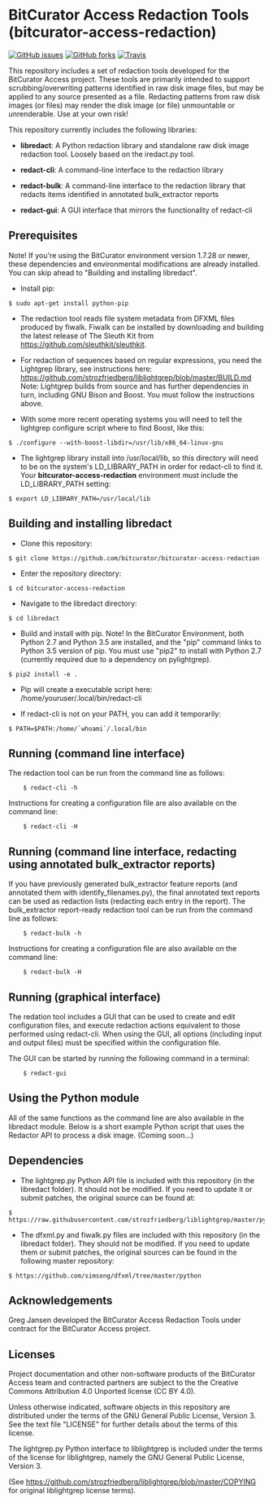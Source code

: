# BitCurator Access Redaction Tools (bitcurator-access-redaction)

[![GitHub issues](https://img.shields.io/github/issues/bitcurator/bitcurator-access-redaction.svg)](https://github.com/bitcurator/bitcurator-access-redaction/issues)
[![GitHub forks](https://img.shields.io/github/forks/bitcurator/bitcurator-access-redaction.svg)](https://github.com/bitcurator/bitcurator-access-redaction/network)
[![Travis](https://img.shields.io/travis/BitCurator/bitcurator-access-redaction.svg)](https://travis-ci.org/BitCurator/bitcurator-access-redaction)

This repository includes a set of redaction tools developed for the BitCurator Access project. These tools are primarily intended to support scrubbing/overwriting patterns identified in raw disk image files, but may be applied to any source presented as a file. Redacting patterns from raw disk images (or files) may render the disk image (or file) unmountable or unrenderable. Use at your own risk!

This repository currently includes the following libraries:

* **libredact**: A Python redaction library and standalone raw disk image redaction tool. Loosely based on the iredact.py tool.

* **redact-cli**: A command-line interface to the redaction library
* **redact-bulk**: A command-line interface to the redaction library that redacts items identified in annotated bulk_extractor reports
* **redact-gui**: A GUI interface that mirrors the functionality of redact-cli

## Prerequisites

Note! If you're using the BitCurator environment version 1.7.28 or newer, these dependencies and environmental modifications are already installed. You can skip ahead to "Building and installing libredact".

  * Install pip:
```shell
$ sudo apt-get install python-pip
```
  * The redaction tool reads file system metadata from DFXML files produced by fiwalk. Fiwalk can be installed by downloading and building the latest release of The Sleuth Kit from https://github.com/sleuthkit/sleuthkit.

  * For redaction of sequences based on regular expressions, you need the Lightgrep library, see instructions here:
https://github.com/strozfriedberg/liblightgrep/blob/master/BUILD.md
Note: Lightgrep builds from source and has further dependencies in turn, including GNU Bison and Boost. You must follow the instructions above.
  * With some more recent operating systems you will need to tell the lightgrep configure script where to find Boost, like this:
```shell
$ ./configure --with-boost-libdir=/usr/lib/x86_64-linux-gnu
```
  * The lightgrep library install into /usr/local/lib, so this directory will need to be on the system's LD_LIBRARY_PATH in order for redact-cli to find it. Your __bitcurator-access-redaction__ environment must include the LD_LIBRARY_PATH setting:
```shell
$ export LD_LIBRARY_PATH=/usr/local/lib
```

## Building and installing libredact

* Clone this repository:
```shell
$ git clone https://github.com/bitcurator/bitcurator-access-redaction
```
* Enter the repository directory:
```shell
$ cd bitcurator-access-redaction
```
* Navigate to the libredact directory:
```shell
$ cd libredact
```
* Build and install with pip. Note! In the BitCurator Environment, both Python 2.7 and Python 3.5 are installed, and the "pip" command links to Python 3.5 version of pip. You must use "pip2" to install with Python 2.7 (currently required due to a dependency on pylightgrep).
```shell
$ pip2 install -e .
```
* Pip will create a executable script here: /home/youruser/.local/bin/redact-cli

* If redact-cli is not on your PATH, you can add it temporarily:
```shell
$ PATH=$PATH:/home/`whoami`/.local/bin
```

## Running (command line interface)

The redaction tool can be run from the command line as follows:
```shell
    $ redact-cli -h
```
Instructions for creating a configuration file are also available on the command line:
```shell
    $ redact-cli -H
```
## Running (command line interface, redacting using annotated bulk_extractor reports)

If you have previously generated bulk_extractor feature reports (and annotated them with identify_filenames.py), the final annotated text reports can be used as redaction lists (redacting each entry in the report).  The bulk_extractor report-ready redaction tool can be run from the command line as follows:
```shell
    $ redact-bulk -h
```
Instructions for creating a configuration file are also available on the command line:
```shell
    $ redact-bulk -H
```

## Running (graphical interface)

The redation tool includes a GUI that can be used to create and edit configuration files, and execute redaction actions equivalent to those performed using redact-cli. When using the GUI, all options (including input and output files) must be specified within the configuration file.

The GUI can be started by running the following command in a terminal:
```shell
    $ redact-gui
```

## Using the Python module

All of the same functions as the command line are also available in the
libredact module. Below is a short example Python script that uses the
Redactor API to process a disk image. (Coming soon...)

## Dependencies

  * The lightgrep.py Python API file is included with this repository (in the libredact folder). It should not be modified. If you need to update it or submit patches, the original source can be found at:
```shell
$ https://raw.githubusercontent.com/strozfriedberg/liblightgrep/master/pylightgrep/lightgrep.py
```

  * The dfxml.py and fiwalk.py files are included with this repository (in the libredact folder). They should not be modified. If you need to update them or submit patches, the original sources can be found in the following master repository:
```shell
$ https://github.com/simsong/dfxml/tree/master/python
```

## Acknowledgements

Greg Jansen developed the BitCurator Access Redaction Tools under contract for the BitCurator Access project.

## Licenses

Project documentation and other non-software products of the BitCurator Access team and contracted partners are subject to the the Creative Commons Attribution 4.0 Unported license (CC BY 4.0).

Unless otherwise indicated, software objects in this repository are distributed under the terms of the GNU General Public License, Version 3. See the text file "LICENSE" for further details about the terms of this license.

The lightgrep.py Python interface to liblightgrep is included under the terms of the license for liblightgrep, namely the GNU General Public License, Version 3. 

(See https://github.com/strozfriedberg/liblightgrep/blob/master/COPYING for original liblightgrep license terms).
